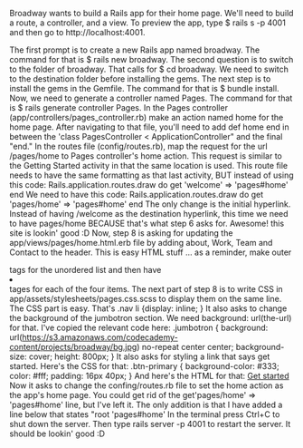 
Broadway wants to build a Rails app for their home page. We'll need to build a route, a controller, and a view. To preview the app, type $ rails s -p 4001 and then go to http://localhost:4001.

The first prompt is to create a new Rails app named broadway. The command for that is $ rails new broadway.
The second question is to switch to the folder of broadway. That calls for $ cd broadway. We need to switch to the destination folder before installing the gems. The next step is to install the gems in the Gemfile. The command for that is $ bundle install.
Now, we need to generate a controller named Pages. The command for that is $ rails generate controller Pages.
In the Pages controller (app/controllers/pages_controller.rb) make an action named home for the home page. After navigating to that file, you'll need to add def home end in between the 'class PagesController < ApplicationController" and the final "end."
In the routes file (config/routes.rb), map the request for the url /pages/home to Pages controller's home action. This request is similar to the Getting Started activity in that the same location is used. This route file needs to have the same formatting as that last activity, BUT instead of using this code:
Rails.application.routes.draw do
get 'welcome' => 'pages#home'
end
We need to have this code:
Rails.application.routes.draw do
  get 'pages/home' => 'pages#home'
end
The only change is the initial hyperlink. Instead of having /welcome as the destination hyperlink, this time we need to have pages/home BECAUSE that's what step 6 asks for. 
Awesome! this site is lookin' good :D
Now, step 8 is asking for updating the app/views/pages/home.html.erb file by adding about, Work, Team and Contact to the header. This is easy HTML stuff ... as a reminder, make outer <ul></ul> tags for the unordered list and then have <li></li> tages for each of the four 
items. 
The next part of step 8 is to write CSS in app/assets/stylesheets/pages.css.scss to display them on the same line. The CSS part is easy. That's .nav li {display: inline; } 
It also asks to change the background of the jumbotron section. We need background: url(the-url) for that. I've copied the relevant code here:
.jumbotron {
  background: url(https://s3.amazonaws.com/codecademy-content/projects/broadway/bg.jpg) no-repeat center center;
  background-size: cover;
  height: 800px;
}
It also asks for styling a link that says get started. Here's the CSS for that:
.btn-primary {
  background-color: #333;
  color: #fff;
  padding: 16px 40px;
}
And here's the HTML for that: <a class="btn-primary" href="#">Get started</a>
Now it asks to change the confing/routes.rb file to set the home action as the app's home page. You could get rid of the get'pages/home' => 'pages#home' line, but I've left it. The only addition is that I have added a line below that states "root 'pages#home'
In the terminal press Ctrl+C to shut down the server. Then type rails server -p 4001 to restart the server. It should be lookin' good :D
